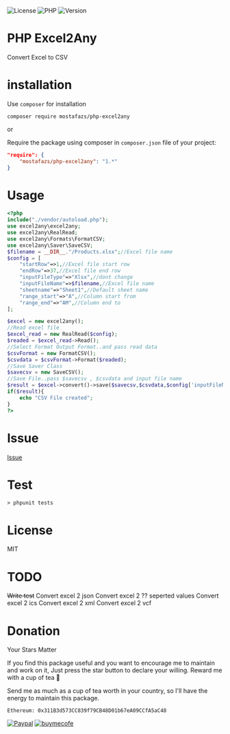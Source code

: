 ![License](https://img.shields.io/github/license/mostafazs/php-excel2any) ![PHP](https://img.shields.io/packagist/php-v/mostafazs/php-excel2any) ![Version](https://img.shields.io/packagist/v/mostafazs/php-excel2any) 
# PHP Excel2Any
Convert Excel to CSV

# installation
Use `composer` for installation

`composer require mostafazs/php-excel2any`


or

Require the package using composer in `composer.json` file of your project:

```json
"require": {
    "mostafazs/php-excel2any": "1.*"
}
```

# Usage
```php
<?php
include("./vendor/autoload.php");
use excel2any\excel2any;
use excel2any\RealRead;
use excel2any\Formats\FormatCSV;
use excel2any\Saver\SaveCSV;
$filename = __DIR__."/Products.xlsx";//Excel file name
$config = [
    "startRow"=>1,//Excel file start row
    "endRow"=>37,//Excel file end row
    "inputFileType"=>"Xlsx",//dont change
    "inputFileName"=>$filename,//Excel file name
    "sheetname"=>"Sheet1",//Default sheet name
    "range_start"=>"A",//Column start from
    "range_end"=>"AM",//Column end to
];

$excel = new excel2any();
//Read excel file
$excel_read = new RealRead($config);
$readed = $excel_read->Read();
//Select Format Output Format..and pass read data
$csvFormat = new FormatCSV();
$csvdata = $csvFormat->Format($readed);
//Save Saver Class
$savecsv = new SaveCSV();
//Save File..pass $savecsv , $csvdata and input file name
$result = $excel->convert()->save($savecsv,$csvdata,$config['inputFileName']);
if($result){
    echo "CSV File created";
}
?>
```

# Issue
[Issue](https://github.com/mostafazs/php-excel2any/issues)

# Test
`> phpunit tests`

# License
MIT

# TODO 
~~Write test~~
Convert excel 2 json
Convert excel 2 ?? seperted values
Convert excel 2 ics
Convert excel 2 xml
Convert excel 2 vcf

# Donation

Your Stars Matter

If you find this package useful and you want to encourage me to maintain and work on it, Just press the star button to declare your willing.
Reward me with a cup of tea 🍵

Send me as much as a cup of tea worth in your country, so I'll have the energy to maintain this package.

    Ethereum: 0x311B3d573CC839f79CB48D01b67eA09CCfA5aC48
	
[![Paypal](https://cdn.iconscout.com/icon/free/png-256/paypal-54-675727.png)](https://paypal.com/mostafazs)
[![buymecofe](https://encrypted-tbn0.gstatic.com/images?q=tbn:ANd9GcQeVqmgBQgNlp5hWejA9UcnCqgy2W0RFwyFUyc5lbEu5w9ORL2w3azuh3lCuZjNS-0WuRE&usqp=CAU)](https://buymeacoffee.com/mostafazs)
